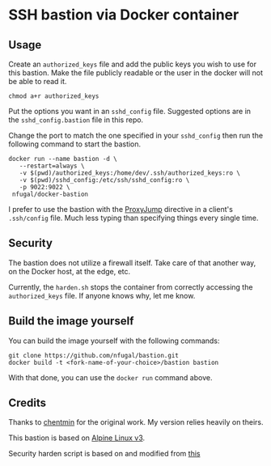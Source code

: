 # SSH bastion via Docker container

## Usage

Create an `authorized_keys` file and add the public keys you wish to use for this bastion. Make the file publicly readable or the user in the docker will not be able to read it.

	chmod a+r authorized_keys

Put the options you want in an `sshd_config` file. Suggested options are in the `sshd_config.bastion` file in this repo.

Change the port to match the one specified in your `sshd_config` then run the following command to start the bastion.

	docker run --name bastion -d \
	   --restart=always \
	   -v $(pwd)/authorized_keys:/home/dev/.ssh/authorized_keys:ro \
	   -v $(pwd)/sshd_config:/etc/ssh/sshd_config:ro \
	   -p 9022:9022 \
	 nfugal/docker-bastion

I prefer to use the bastion with the [ProxyJump](https://www.redhat.com/sysadmin/ssh-proxy-bastion-proxyjump) directive in a client's `.ssh/config` file. Much less typing than specifying things every single time.

## Security

The bastion does not utilize a firewall itself. Take care of that another way, on the Docker host, at the edge, etc.

Currently, the `harden.sh` stops the container from correctly accessing the `authorized_keys` file. If anyone knows why, let me know.

## Build the image yourself

You can build the image yourself with the following commands:

	git clone https://github.com/nfugal/bastion.git
	docker build -t <fork-name-of-your-choice>/bastion bastion

With that done, you can use the `docker run` command above.

## Credits

Thanks to [chentmin](https://github.com/chentmin/bastion) for the original work. My version relies heavily on theirs.

This bastion is based on [Alpine Linux v3](https://hub.docker.com/_/alpine/).

Security harden script is based on and modified from [this](https://github.com/gliderlabs/docker-alpine/issues/56#issuecomment-125777140)
